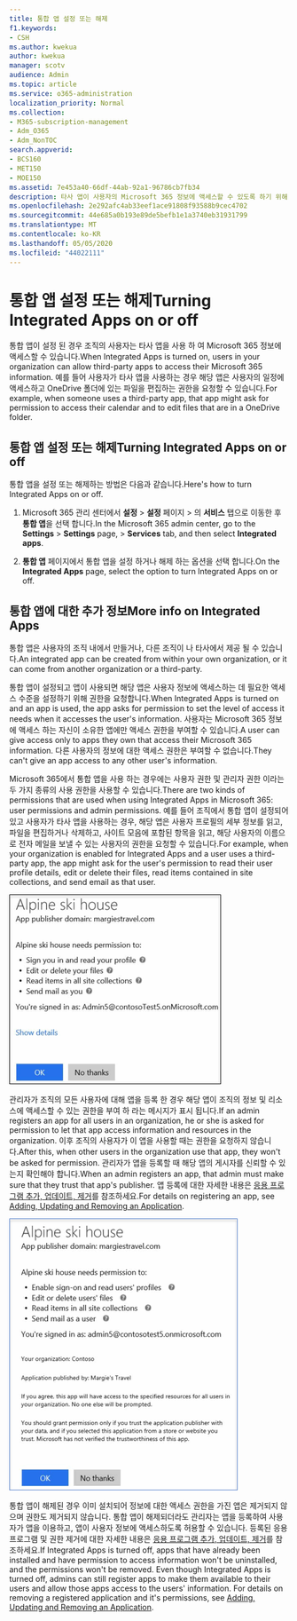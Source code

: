 ```yaml
---
title: 통합 앱 설정 또는 해제
f1.keywords:
- CSH
ms.author: kwekua
author: kwekua
manager: scotv
audience: Admin
ms.topic: article
ms.service: o365-administration
localization_priority: Normal
ms.collection:
- M365-subscription-management
- Adm_O365
- Adm_NonTOC
search.appverid:
- BCS160
- MET150
- MOE150
ms.assetid: 7e453a40-66df-44ab-92a1-96786cb7fb34
description: 타사 앱이 사용자의 Microsoft 365 정보에 액세스할 수 있도록 하기 위해 통합 된 앱과이를 켜는 방법에 대해 알아봅니다.
ms.openlocfilehash: 2e292afc4ab33eef1ace91808f93588b9cec4702
ms.sourcegitcommit: 44e685a0b193e89de5befb1e1a3740eb31931799
ms.translationtype: MT
ms.contentlocale: ko-KR
ms.lasthandoff: 05/05/2020
ms.locfileid: "44022111"
---
```

# <a name="turning-integrated-apps-on-or-off"></a><span data-ttu-id="1cb78-103">통합 앱 설정 또는 해제</span><span class="sxs-lookup"><span data-stu-id="1cb78-103">Turning Integrated Apps on or off</span></span>

<span data-ttu-id="1cb78-104">통합 앱이 설정 된 경우 조직의 사용자는 타사 앱을 사용 하 여 Microsoft 365 정보에 액세스할 수 있습니다.</span><span class="sxs-lookup"><span data-stu-id="1cb78-104">When Integrated Apps is turned on, users in your organization can allow third-party apps to access their Microsoft 365 information.</span></span> <span data-ttu-id="1cb78-105">예를 들어 사용자가 타사 앱을 사용하는 경우 해당 앱은 사용자의 일정에 액세스하고 OneDrive 폴더에 있는 파일을 편집하는 권한을 요청할 수 있습니다.</span><span class="sxs-lookup"><span data-stu-id="1cb78-105">For example, when someone uses a third-party app, that app might ask for permission to access their calendar and to edit files that are in a OneDrive folder.</span></span>

## <a name="turning-integrated-apps-on-or-off"></a><span data-ttu-id="1cb78-106">통합 앱 설정 또는 해제</span><span class="sxs-lookup"><span data-stu-id="1cb78-106">Turning Integrated Apps on or off</span></span>
<span data-ttu-id="1cb78-107"><a name="__toc379982114"> </a></span><span class="sxs-lookup"><span data-stu-id="1cb78-107"><a name="__toc379982114"> </a></span></span>

<span data-ttu-id="1cb78-108">통합 앱을 설정 또는 해제하는 방법은 다음과 같습니다.</span><span class="sxs-lookup"><span data-stu-id="1cb78-108">Here's how to turn Integrated Apps on or off.</span></span>

1. <span data-ttu-id="1cb78-109">Microsoft 365 관리 센터에서 **설정** \> **설정** 페이지 \> 의 **서비스** 탭으로 이동한 후 **통합 앱**을 선택 합니다.</span><span class="sxs-lookup"><span data-stu-id="1cb78-109">In the Microsoft 365 admin center, go to the **Settings** \> **Settings** page, \> **Services** tab, and then select **Integrated apps**.</span></span>

2. <span data-ttu-id="1cb78-110">**통합 앱** 페이지에서 통합 앱을 설정 하거나 해제 하는 옵션을 선택 합니다.</span><span class="sxs-lookup"><span data-stu-id="1cb78-110">On the **Integrated Apps** page, select the option to turn Integrated Apps on or off.</span></span>

## <a name="more-info-on-integrated-apps"></a><span data-ttu-id="1cb78-111">통합 앱에 대한 추가 정보</span><span class="sxs-lookup"><span data-stu-id="1cb78-111">More info on Integrated Apps</span></span>
<span data-ttu-id="1cb78-112"><a name="__toc379982114"> </a></span><span class="sxs-lookup"><span data-stu-id="1cb78-112"><a name="__toc379982114"> </a></span></span>

<span data-ttu-id="1cb78-113">통합 앱은 사용자의 조직 내에서 만들거나, 다른 조직이 나 타사에서 제공 될 수 있습니다.</span><span class="sxs-lookup"><span data-stu-id="1cb78-113">An integrated app can be created from within your own organization, or it can come from another organization or a third-party.</span></span>

<span data-ttu-id="1cb78-114">통합 앱이 설정되고 앱이 사용되면 해당 앱은 사용자 정보에 액세스하는 데 필요한 액세스 수준을 설정하기 위해 권한을 요청합니다.</span><span class="sxs-lookup"><span data-stu-id="1cb78-114">When Integrated Apps is turned on and an app is used, the app asks for permission to set the level of access it needs when it accesses the user's information.</span></span> <span data-ttu-id="1cb78-115">사용자는 Microsoft 365 정보에 액세스 하는 자신이 소유한 앱에만 액세스 권한을 부여할 수 있습니다.</span><span class="sxs-lookup"><span data-stu-id="1cb78-115">A user can give access only to apps they own that access their Microsoft 365 information.</span></span> <span data-ttu-id="1cb78-116">다른 사용자의 정보에 대한 액세스 권한은 부여할 수 없습니다.</span><span class="sxs-lookup"><span data-stu-id="1cb78-116">They can't give an app access to any other user's information.</span></span>

<span data-ttu-id="1cb78-117">Microsoft 365에서 통합 앱을 사용 하는 경우에는 사용자 권한 및 관리자 권한 이라는 두 가지 종류의 사용 권한을 사용할 수 있습니다.</span><span class="sxs-lookup"><span data-stu-id="1cb78-117">There are two kinds of permissions that are used when using Integrated Apps in Microsoft 365: user permissions and admin permissions.</span></span> <span data-ttu-id="1cb78-118">예를 들어 조직에서 통합 앱이 설정되어 있고 사용자가 타사 앱을 사용하는 경우, 해당 앱은 사용자 프로필의 세부 정보를 읽고, 파일을 편집하거나 삭제하고, 사이트 모음에 포함된 항목을 읽고, 해당 사용자의 이름으로 전자 메일을 보낼 수 있는 사용자의 권한을 요청할 수 있습니다.</span><span class="sxs-lookup"><span data-stu-id="1cb78-118">For example, when your organization is enabled for Integrated Apps and a user uses a third-party app, the app might ask for the user's permission to read their user profile details, edit or delete their files, read items contained in site collections, and send email as that user.</span></span>

![통합 앱 사용자 권한](../../media/bb9a6cf8-da39-4ac0-9e40-cde03a81c121.gif)

<span data-ttu-id="1cb78-120">관리자가 조직의 모든 사용자에 대해 앱을 등록 한 경우 해당 앱이 조직의 정보 및 리소스에 액세스할 수 있는 권한을 부여 하 라는 메시지가 표시 됩니다.</span><span class="sxs-lookup"><span data-stu-id="1cb78-120">If an admin registers an app for all users in an organization, he or she is asked for permission to let that app access information and resources in the organization.</span></span> <span data-ttu-id="1cb78-121">이후 조직의 사용자가 이 앱을 사용할 때는 권한을 요청하지 않습니다.</span><span class="sxs-lookup"><span data-stu-id="1cb78-121">After this, when other users in the organization use that app, they won't be asked for permission.</span></span> <span data-ttu-id="1cb78-122">관리자가 앱을 등록할 때 해당 앱의 게시자를 신뢰할 수 있는지 확인해야 합니다.</span><span class="sxs-lookup"><span data-stu-id="1cb78-122">When an admin registers an app, that admin must make sure that they trust that app's publisher.</span></span> <span data-ttu-id="1cb78-123">앱 등록에 대한 자세한 내용은 [응용 프로그램 추가, 업데이트, 제거](https://go.microsoft.com/fwlink/p/?LinkID=518600)를 참조하세요.</span><span class="sxs-lookup"><span data-stu-id="1cb78-123">For details on registering an app, see [Adding, Updating and Removing an Application](https://go.microsoft.com/fwlink/p/?LinkID=518600).</span></span>

![통합 앱 관리자 권한](../../media/e24aa504-bf10-446c-a9d5-45a6f2655187.gif)

<span data-ttu-id="1cb78-p105">통합 앱이 해제된 경우 이미 설치되어 정보에 대한 액세스 권한을 가진 앱은 제거되지 않으며 권한도 제거되지 않습니다. 통합 앱이 해제되더라도 관리자는 앱을 등록하여 사용자가 앱을 이용하고, 앱이 사용자 정보에 액세스하도록 허용할 수 있습니다. 등록된 응용 프로그램 및 권한 제거에 대한 자세한 내용은 [응용 프로그램 추가, 업데이트, 제거](https://go.microsoft.com/fwlink/?LinkID=518600&amp;clcid=0x409)를 참조하세요.</span><span class="sxs-lookup"><span data-stu-id="1cb78-p105">If Integrated Apps is turned off, apps that have already been installed and have permission to access information won't be uninstalled, and the permissions won't be removed. Even though Integrated Apps is turned off, admins can still register apps to make them available to their users and allow those apps access to the users' information. For details on removing a registered application and it's permissions, see [Adding, Updating and Removing an Application](https://go.microsoft.com/fwlink/?LinkID=518600&amp;clcid=0x409).</span></span>


